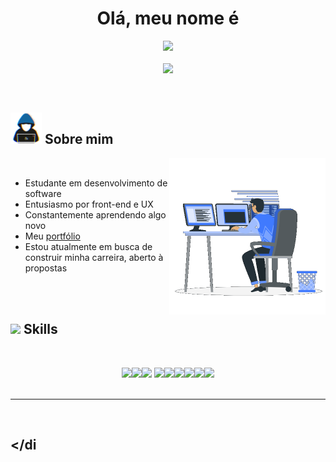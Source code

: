 <h1 align="center"><b>Olá,</b> meu nome é</h1>

<p align="center">
  <img src="https://404lucas.netlify.app/img/logo.png" height="120">
  <br>
  <br>
<img width="60%" src="https://github-readme-stats.vercel.app/api?username=404lucas&show_icons=true&theme=gotham"/>
</p>
<br>



	
## <picture><img src = "https://github.com/0xAbdulKhalid/0xAbdulKhalid/raw/main/assets/mdImages/about_me.gif" width = 50px></picture> **Sobre mim**

<picture> <img align="right" src="https://github.com/0xAbdulKhalid/0xAbdulKhalid/raw/main/assets/mdImages/Right_Side.gif" width = 250px></picture>

<br>

- Estudante em desenvolvimento de software
- Entusiasmo por front-end e UX
- Constantemente aprendendo algo novo
- Meu [portfólio](https://404lucas.netlify.app/)
- Estou atualmente em busca de construir minha carreira, aberto à propostas

<br><br>

## <img src="https://media2.giphy.com/media/QssGEmpkyEOhBCb7e1/giphy.gif?cid=ecf05e47a0n3gi1bfqntqmob8g9aid1oyj2wr3ds3mg700bl&rid=giphy.gif" width ="25"><b> Skills</b>
<br>

<p align="center">
 <img src="https://cdn.jsdelivr.net/gh/devicons/devicon/icons/html5/html5-original.svg" height="60px"/><img src="https://cdn.jsdelivr.net/gh/devicons/devicon/icons/css3/css3-original.svg"  height="60px"/><img src="https://cdn.jsdelivr.net/gh/devicons/devicon/icons/javascript/javascript-original.svg"  height="60px"/>
 <img src="https://cdn.jsdelivr.net/gh/devicons/devicon/icons/react/react-original.svg"  height="60px"/><img src="https://cdn.jsdelivr.net/gh/devicons/devicon/icons/php/php-plain.svg"  height="60px"/><img src="https://cdn.jsdelivr.net/gh/devicons/devicon/icons/csharp/csharp-original.svg"  height="60px"/><img src="https://cdn.jsdelivr.net/gh/devicons/devicon/icons/dot-net/dot-net-plain-wordmark.svg"  height="60px"/><img src="https://cdn.jsdelivr.net/gh/devicons/devicon/icons/mysql/mysql-original.svg"  height="60px"/><img src="https://cdn.jsdelivr.net/gh/devicons/devicon/icons/nodejs/nodejs-original-wordmark.svg"  height="60px">
<br>
<br>

-----

<br>

</di
---

<br>
